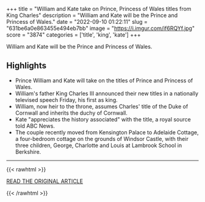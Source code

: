 +++
title = "William and Kate take on Prince, Princess of Wales titles from King Charles"
description = "William and Kate will be the Prince and Princess of Wales."
date = "2022-09-10 01:22:11"
slug = "631be6a0e863455e494eb7bb"
image = "https://i.imgur.com/if6RQYf.jpg"
score = "3874"
categories = ['title', 'king', 'kate']
+++

William and Kate will be the Prince and Princess of Wales.

## Highlights

- Prince William and Kate will take on the titles of Prince and Princess of Wales.
- William's father King Charles III announced their new titles in a nationally televised speech Friday, his first as king.
- William, now heir to the throne, assumes Charles' title of the Duke of Cornwall and inherits the duchy of Cornwall.
- Kate "appreciates the history associated" with the title, a royal source told ABC News.
- The couple recently moved from Kensington Palace to Adelaide Cottage, a four-bedroom cottage on the grounds of Windsor Castle, with their three children, George, Charlotte and Louis at Lambrook School in Berkshire.

---

{{< rawhtml >}}
  <p class="article-category">
    <a target="_blank" href="https://abcnews.go.com/GMA/Culture/william-kate-prince-princess-wales-titles-king-charles/story?id=89542669">READ THE ORIGINAL ARTICLE</a>
  </p>
{{< /rawhtml >}}
